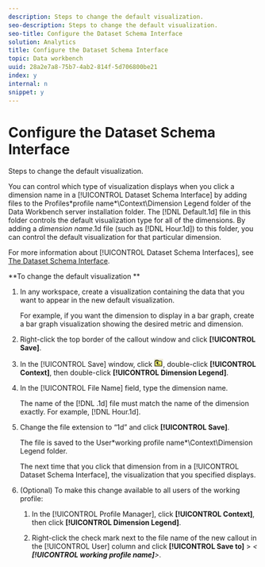 ```yaml
---
description: Steps to change the default visualization.
seo-description: Steps to change the default visualization.
seo-title: Configure the Dataset Schema Interface
solution: Analytics
title: Configure the Dataset Schema Interface
topic: Data workbench
uuid: 28a2e7a8-75b7-4ab2-814f-5d706800be21
index: y
internal: n
snippet: y
---
```


# Configure the Dataset Schema Interface

Steps to change the default visualization.

You can control which type of visualization displays when you click a dimension name in a [!UICONTROL Dataset Schema Interface] by adding files to the Profiles\*profile name*\Context\Dimension Legend folder of the Data Workbench server installation folder. The [!DNL Default.1d] file in this folder controls the default visualization type for all of the dimensions. By adding a *dimension name*.1d file (such as [!DNL Hour.1d]) to this folder, you can control the default visualization for that particular dimension.

For more information about [!UICONTROL Dataset Schema Interfaces], see [The Dataset Schema Interface](../c-admin-intrf/c-dtst-sch-intrf.md#concept_E147B3A5B542453CA2B121E1C85BB175).

**To change the default visualization ** 

1. In any workspace, create a visualization containing the data that you want to appear in the new default visualization.

   For example, if you want the dimension to display in a bar graph, create a bar graph visualization showing the desired metric and dimension. 

1. Right-click the top border of the callout window and click **[!UICONTROL Save]**.
1. In the [!UICONTROL Save] window, click  ![](assets/btn_folder_up.png), double-click **[!UICONTROL Context]**, then double-click **[!UICONTROL Dimension Legend]**.
1. In the [!UICONTROL File Name] field, type the dimension name.

   The name of the [!DNL .1d] file must match the name of the dimension exactly. For example, [!DNL Hour.1d]. 

1. Change the file extension to “1d” and click **[!UICONTROL Save]**.

   The file is saved to the User\*working profile name*\Context\Dimension Legend folder.

   The next time that you click that dimension from in a [!UICONTROL Dataset Schema Interface], the visualization that you specified displays. 

1. (Optional) To make this change available to all users of the working profile:

    1. In the [!UICONTROL Profile Manager], click **[!UICONTROL Context]**, then click **[!UICONTROL Dimension Legend]**. 
    
    1. Right-click the check mark next to the file name of the new callout in the [!UICONTROL User] column and click **[!UICONTROL Save to]** > *< **[!UICONTROL working profile name]**>*.

